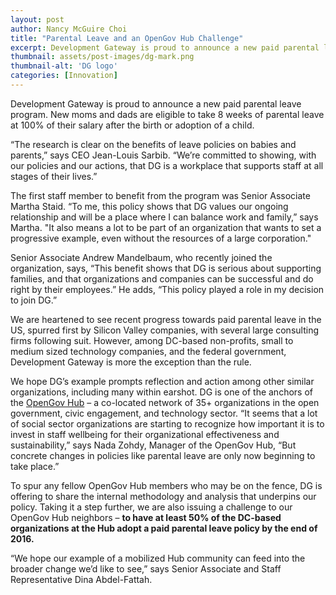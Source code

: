 ```yaml
---
layout: post
author: Nancy McGuire Choi
title: "Parental Leave and an OpenGov Hub Challenge"
excerpt: Development Gateway is proud to announce a new paid parental leave program. New moms and dads...
thumbnail: assets/post-images/dg-mark.png
thumbnail-alt: 'DG logo'
categories: [Innovation]
---
```


Development Gateway is proud to announce a new paid parental leave program. New moms and dads are eligible to take 8 weeks of parental leave at 100% of their salary after the birth or adoption of a child.
 
“The research is clear on the benefits of leave policies on babies and parents,” says CEO Jean-Louis Sarbib. “We’re committed to showing, with our policies and our actions, that DG is a workplace that supports staff at all stages of their lives.”  

The first staff member to benefit from the program was Senior Associate Martha Staid. “To me, this policy shows that DG values our ongoing relationship and will be a place where I can balance work and family,” says Martha. "It also means a lot to be part of an organization that wants to set a progressive example, even without the resources of a large corporation."

Senior Associate Andrew Mandelbaum, who recently joined the organization, says, “This benefit shows that DG is serious about supporting families, and that organizations and companies can be successful and do right by their employees.” He adds, “This policy played a role in my decision to join DG.”

We are heartened to see recent progress towards paid parental leave in the US, spurred first by Silicon Valley companies, with several large consulting firms following suit. However, among DC-based non-profits, small to medium sized technology companies, and the federal government, Development Gateway is more the exception than the rule. 
 
We hope DG’s example prompts reflection and action among other similar organizations, including many within earshot. DG is one of the anchors of the [OpenGov Hub](www.opengovhub.org) – a co-located network of 35+ organizations in the open government, civic engagement, and technology sector. “It seems that a lot of social sector organizations are starting to recognize how important it is to invest in staff wellbeing for their organizational effectiveness and sustainability,” says Nada Zohdy, Manager of the OpenGov Hub, “But concrete changes in policies like parental leave are only now beginning to take place.”

To spur any fellow OpenGov Hub members who may be on the fence, DG is offering to share the internal methodology and analysis that underpins our policy. Taking it a step further, we are also issuing a challenge to our OpenGov Hub neighbors – **to have at least 50% of the DC-based organizations at the Hub adopt a paid parental leave policy by the end of 2016.**

“We hope our example of a mobilized Hub community can feed into the broader change we’d like to see,” says Senior Associate and Staff Representative Dina Abdel-Fattah. 
